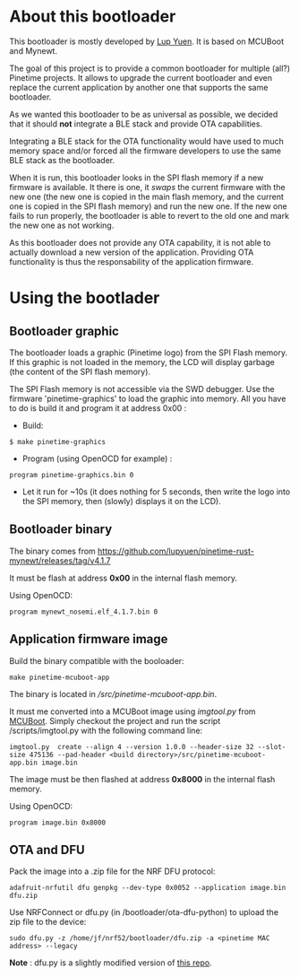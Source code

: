 # About this bootloader
This bootloader is mostly developed by [Lup Yuen](https://github.com/lupyuen). It is based on MCUBoot and Mynewt.

The goal of this project is to provide a common bootloader for multiple (all?) Pinetime projects. It allows to upgrade the current bootloader and even replace the current application by another one that supports the same bootloader.

As we wanted this bootloader to be as universal as possible, we decided that it should **not** integrate a BLE stack and provide OTA capabilities. 

Integrating a BLE stack for the OTA functionality would have used to much memory space and/or forced all the firmware developers to use the same BLE stack as the bootloader.

When it is run, this bootloader looks in the SPI flash memory if a new firmware is available. It there is one, it *swaps* the current firmware with the new one (the new one is copied in the main flash memory, and the current one is copied in the SPI flash memory) and run the new one. If the new one fails to run properly, the bootloader is able to revert to the old one and mark the new one as not working.

As this bootloader does not provide any OTA capability, it is not able to actually download a new version of the application. Providing OTA functionality is thus the responsability of the application firmware.

# Using the bootlader

## Bootloader graphic
The bootloader loads a graphic (Pinetime logo) from the SPI Flash memory. If this graphic is not loaded in the memory, the LCD will display garbage (the content of the SPI flash memory).

The SPI Flash memory is not accessible via the SWD debugger. Use the firmware 'pinetime-graphics' to load the graphic into memory. All you have to do is build it and program it at address 0x00 :

 - Build:
```
$ make pinetime-graphics
```

 - Program (using OpenOCD for example) : 
```
program pinetime-graphics.bin 0
```

 - Let it run for ~10s (it does nothing for 5 seconds, then write the logo into the SPI memory, then (slowly) displays it on the LCD).

## Bootloader binary
The binary comes from https://github.com/lupyuen/pinetime-rust-mynewt/releases/tag/v4.1.7

It must be flash at address **0x00** in the internal flash memory.

Using OpenOCD:

`
program mynewt_nosemi.elf_4.1.7.bin 0
`

## Application firmware image
Build the binary compatible with the booloader:

`
make pinetime-mcuboot-app
`

The binary is located in *<build directory>/src/pinetime-mcuboot-app.bin*.  

It must me converted into a MCUBoot image using *imgtool.py* from [MCUBoot](https://github.com/JuulLabs-OSS/mcuboot/tree/master/scripts). Simply checkout the project and run the script <mcuboot root>/scripts/imgtool.py with the following command line:

`
imgtool.py  create --align 4 --version 1.0.0 --header-size 32 --slot-size 475136 --pad-header <build directory>/src/pinetime-mcuboot-app.bin image.bin
`

The image must be then flashed at address **0x8000** in the internal flash memory.

Using OpenOCD:

`
program image.bin 0x8000
`

## OTA and DFU
Pack the image into a .zip file for the NRF DFU protocol:

`
adafruit-nrfutil dfu genpkg --dev-type 0x0052 --application image.bin dfu.zip
`

Use NRFConnect or dfu.py (in <project root>/bootloader/ota-dfu-python) to upload the zip file to the device:

`
sudo dfu.py -z /home/jf/nrf52/bootloader/dfu.zip -a <pinetime MAC address> --legacy
`

**Note** : dfu.py is a slightly modified version of [this repo](https://github.com/daniel-thompson/ota-dfu-python).
